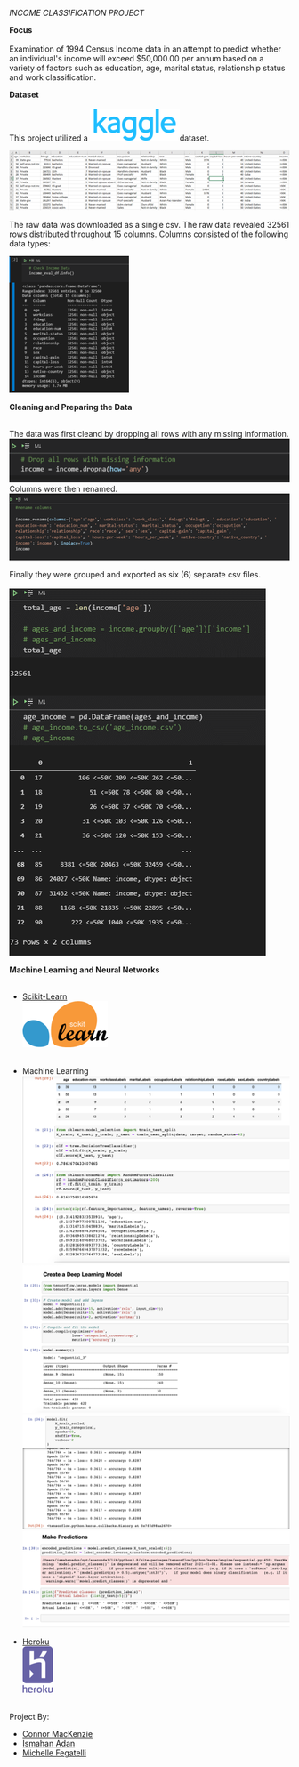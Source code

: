 *INCOME CLASSIFICATION PROJECT*



**Focus** <br><br>
Examination of 1994 Census Income data in an attempt to predict whether an individual's income will exceed $50,000.00 per annum based on a variety of factors such as education, age, marital status, relationship status and work classification.  

**Dataset** <br><br>
This project utilized a ![Kaggle](images/Kaggle_67.png)dataset.  <br>  

![](images/csv.raw.png)

The raw data was downloaded as a single csv.  The raw data revealed 32561 rows distributed throughout 15 columns.  Columns consisted of the following data types:  

![](images/Raw.Data_50.png)

**Cleaning and Preparing the Data** <br><br>

The data was first cleand by dropping all rows with any missing information.  ![](images/clean.png) 
Columns were then renamed.<br> ![](images/rename.png)

Finally they were grouped and exported as six (6) separate csv files. <br> <br> 
![](images/age.income.png)<br> 


**Machine Learning and Neural Networks** <br><br>
- [Scikit-Learn](https://scikit-learn.org/stable/)<br>![](images/scikitlearn_50.png)<br><br>

- Machine Learning![](modelpics/decision_tree_screenshot.png)<br>
![](modelpics/deep_model_screenshot(1).png)<br>
![](modelpics/deep_model_screenshot(2).png)<br>
![](modelpics/deep_model_screenshot(3).png)<br>
















- [Heroku](https://www.heroku.com/)<br>![](images/heroku_30.png)<br><br>

Project By:  
- [Connor MacKenzie](https://github.com/amerikonnor/)<br>
- [Ismahan Adan](https://github.com/)<br>
- [Michelle Fegatelli](https://github.com/MichFig/) <br>













